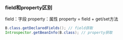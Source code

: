 ### field和property区别
field：字段
property：属性
property = field + get/set方法
```java
B.class.getDeclaredFields(); // field获取
Introspector.getBeanInfo(B.class); // property获取
```